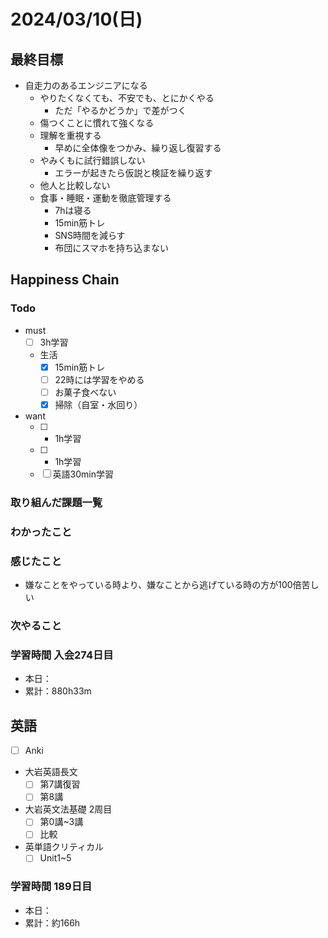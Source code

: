 # 2024/03/10(日)

## 最終目標

- 自走力のあるエンジニアになる
  - やりたくなくても、不安でも、とにかくやる
    - ただ「やるかどうか」で差がつく
  - 傷つくことに慣れて強くなる
  - 理解を重視する
    - 早めに全体像をつかみ、繰り返し復習する
  - やみくもに試行錯誤しない
    - エラーが起きたら仮説と検証を繰り返す
  - 他人と比較しない
  - 食事・睡眠・運動を徹底管理する
    - 7hは寝る
    - 15min筋トレ
    - SNS時間を減らす
    - 布団にスマホを持ち込まない

## Happiness Chain

### Todo

- must
  - [ ] 3h学習
  - 生活
    - [x] 15min筋トレ
    - [ ] 22時には学習をやめる
    - [ ] お菓子食べない
    - [x] 掃除（自室・水回り）
- want
  - [ ] + 1h学習
  - [ ] + 1h学習
  - [ ] 英語30min学習

### 取り組んだ課題一覧

### わかったこと

### 感じたこと

- 嫌なことをやっている時より、嫌なことから逃げている時の方が100倍苦しい

### 次やること

### 学習時間 入会274日目

- 本日：
- 累計：880h33m

## 英語

- [ ] Anki
- 大岩英語長文
  - [ ] 第7講復習
  - [ ] 第8講
- 大岩英文法基礎 2周目
  - [ ] 第0講~3講
  - [ ] 比較
- 英単語クリティカル
  - [ ] Unit1~5

### 学習時間 189日目

- 本日：
- 累計：約166h
